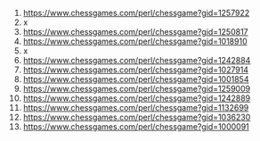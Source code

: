 1. https://www.chessgames.com/perl/chessgame?gid=1257922
2. x
3. https://www.chessgames.com/perl/chessgame?gid=1250817
4. https://www.chessgames.com/perl/chessgame?gid=1018910
5. x
6. https://www.chessgames.com/perl/chessgame?gid=1242884
7. https://www.chessgames.com/perl/chessgame?gid=1027914
8. https://www.chessgames.com/perl/chessgame?gid=1001854
9. https://www.chessgames.com/perl/chessgame?gid=1259009
10. https://www.chessgames.com/perl/chessgame?gid=1242889
11. https://www.chessgames.com/perl/chessgame?gid=1132699
12. https://www.chessgames.com/perl/chessgame?gid=1036230
13. https://www.chessgames.com/perl/chessgame?gid=1000091








